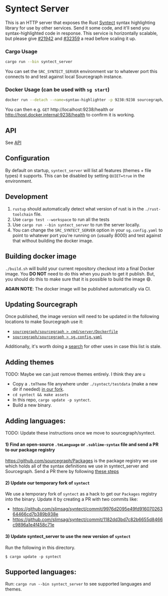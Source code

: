 # Syntect Server

This is an HTTP server that exposes the Rust [Syntect](https://github.com/trishume/syntect) syntax highlighting library for use by other services. Send it some code, and it'll send you syntax-highlighted code in response. This service is horizontally scalable, but please give [#21942](https://github.com/sourcegraph/sourcegraph/issues/21942) and [#32359](https://github.com/sourcegraph/sourcegraph/pull/32359#issuecomment-1063310638) a read before scaling it up.

### Cargo Usage

```bash
cargo run --bin syntect_server
```

You can set the `SRC_SYNTECT_SERVER` environment var to whatever port this
connects to and test against local Sourcegraph instance.

### Docker Usage (can be used with `sg start`)

```bash
docker run --detach --name=syntax-highlighter -p 9238:9238 sourcegraph/syntax-highlighter
```

You can then e.g. `GET` http://localhost:9238/health or http://host.docker.internal:9238/health to confirm it is working.

## API

See [API](./docs/api.md)

## Configuration

By default on startup, `syntect_server` will list all features (themes + file types) it supports. This can be disabled by setting `QUIET=true` in the environment.

## Development

1. `rustup` should automatically detect what version of rust is in the `./rust-toolchain` file.
2. Use `cargo test --workspace` to run all the tests
3. Use `cargo run --bin syntect_server` to run the server locally.
4. You can change the `SRC_SYNTECT_SERVER` option in your `sg.config.yaml` to point to whatever port you're running on (usually 8000) and test against that without building the docker image.

## Building docker image

`./build.sh` will build your current repository checkout into a final Docker image. You **DO NOT** need to do this when you push to get it publish. But, you should do this to make sure that it is possible to build the image :smile:.

**AGAIN NOTE**: The docker image will be published automatically via CI.

## Updating Sourcegraph

Once published, the image version will need to be updated in the following locations to make Sourcegraph use it:

- [`sourcegraph/sourcegraph > cmd/server/Dockerfile`](https://sourcegraph.com/github.com/sourcegraph/sourcegraph/-/blob/cmd/server/Dockerfile?subtree=true#L54:13)
- [`sourcegraph/sourcegraph > sg.config.yaml`](https://sourcegraph.com/github.com/sourcegraph/sourcegraph/-/blob/sg.config.yaml?subtree=true#L206:7)

Additionally, it's worth doing a [search](https://sourcegraph.com/search?q=repo:%5Egithub%5C.com/sourcegraph/sourcegraph%24+sourcegraph/syntect_server:&patternType=literal) for other uses in case this list is stale.

## Adding themes

TODO: Maybe we can just remove themes entirely. I think they are u

- Copy a `.tmTheme` file anywhere under `./syntect/testdata` (make a new dir if needed) [in our fork](https://github.com/slimsag/syntect).
- `cd syntect && make assets`
- In this repo, `cargo update -p syntect`.
- Build a new binary.

## Adding languages:

TODO: Update these instructions once we move to sourcegraph/syntect.

#### 1) Find an open-source `.tmLanguage` or `.sublime-syntax` file and send a PR to our package registry

https://github.com/sourcegraph/Packages is the package registry we use which holds all of the syntax definitions we use in syntect_server and Sourcegraph. Send a PR there by following [these steps](https://github.com/sourcegraph/Packages/blob/master/README.md#adding-a-new-language)

#### 2) Update our temporary fork of `syntect`

We use a temporary fork of `syntect` as a hack to get our `Packages` registry into the binary. Update it by creating a PR with two commits like:

- https://github.com/slimsag/syntect/commit/9976d2095e49fd91607026364466cd7b389b938e
- https://github.com/slimsag/syntect/commit/1182dd3bd7c82b6655d8466c9896a1e4f458c71e

#### 3) Update syntect_server to use the new version of `syntect`

Run the following in this directory.

```
$ cargo update -p syntect
```

## Supported languages:

Run: `cargo run --bin syntect_server` to see supported languages and themes.
